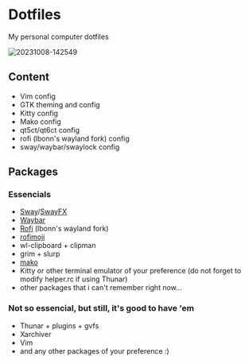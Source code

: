 # Dotfiles

My personal computer dotfiles

![20231008-142549](https://github.com/PedroG14/dotfiles/assets/52004811/2b2b44fa-d645-41a2-8765-405f8f8ab434)

## Content

- Vim config
- GTK theming and config
- Kitty config
- Mako config
- qt5ct/qt6ct config
- rofi (lbonn's wayland fork) config
- sway/waybar/swaylock config

## Packages

### Essencials
- [Sway](https://github.com/swaywm/sway)/[SwayFX](https://github.com/WillPower3309/swayfx)
- [Waybar](https://github.com/Alexays/Waybar)
- [Rofi](https://github.com/lbonn/rofi) (lbonn's wayland fork)
- [rofimoji](https://github.com/fdw/rofimoji)
- wl-clipboard + clipman
- grim + slurp
- [mako](https://github.com/emersion/mako)
- Kitty or other terminal emulator of your preference (do not forget to modify helper.rc if using Thunar)
- other packages that i can't remember right now...

### Not so essencial, but still, it's good to have 'em
- Thunar + plugins + gvfs
- Xarchiver
- Vim
- and any other packages of your preference :)
